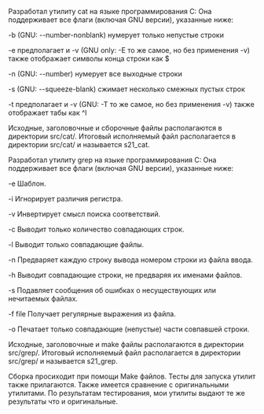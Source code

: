 Разработал утилиту cat на языке программирования С: Она поддерживает все флаги (включая GNU версии), указанные ниже:

-b (GNU: --number-nonblank)	нумерует только непустые строки

-e предполагает и -v (GNU only: -E то же самое, но без применения -v) также отображает символы конца строки как $

-n (GNU: --number)	нумерует все выходные строки

-s (GNU: --squeeze-blank)	сжимает несколько смежных пустых строк

-t предполагает и -v (GNU: -T то же самое, но без применения -v) также отображает табы как ^I


Исходные, заголовочные и сборочные файлы располагаются в директории src/cat/.
Итоговый исполняемый файл располагается в директории src/cat/ и называется s21_cat.

Разработал утилиту grep на языке программирования С: Она поддерживает все флаги (включая GNU версии), указанные ниже:

-e Шаблон.

-i Игнорирует различия регистра.

-v Инвертирует смысл поиска соответствий.

-c Выводит только количество совпадающих строк.

-l Выводит только совпадающие файлы.

-n Предваряет каждую строку вывода номером строки из файла ввода.

-h Выводит совпадающие строки, не предваряя их именами файлов.

-s Подавляет сообщения об ошибках о несуществующих или нечитаемых файлах.

-f file Получает регулярные выражения из файла.

-o Печатает только совпадающие (непустые) части совпавшей строки.

Исходные, заголовочные и make файлы располагаются в директории src/grep/.
Итоговый исполняемый файл располагается в директории src/grep/ и называется s21_grep.

Сборка просиходит при помощи Make файлов. Тесты для запуска утилит также прилагаются. Также имеется сравнение с оригинальными утилитами. По результатам тестирования, мои утилиты выдают те же результаты что и оригинальные. 
